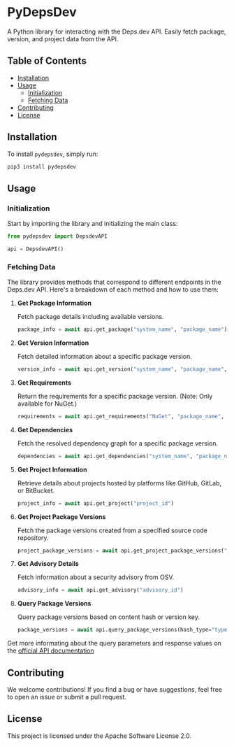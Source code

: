 # PyDepsDev

A Python library for interacting with the Deps.dev API. Easily fetch package, version, and project data from the API.

## Table of Contents
- [Installation](#installation)
- [Usage](#usage)
  - [Initialization](#initialization)
  - [Fetching Data](#fetching-data)
- [Contributing](#contributing)
- [License](#license)

## Installation

To install `pydepsdev`, simply run:

```bash
pip3 install pydepsdev
```

## Usage

### Initialization

Start by importing the library and initializing the main class:

```python
from pydepsdev import DepsdevAPI

api = DepsdevAPI()
```

### Fetching Data

The library provides methods that correspond to different endpoints in the Deps.dev API. Here's a breakdown of each method and how to use them:

1. **Get Package Information**

   Fetch package details including available versions.

   ```python
   package_info = await api.get_package("system_name", "package_name")
   ```

2. **Get Version Information**

   Fetch detailed information about a specific package version.

   ```python
   version_info = await api.get_version("system_name", "package_name", "version_number")
   ```

3. **Get Requirements**

   Return the requirements for a specific package version. (Note: Only available for NuGet.)

   ```python
   requirements = await api.get_requirements("NuGet", "package_name", "version_number")
   ```

4. **Get Dependencies**

   Fetch the resolved dependency graph for a specific package version.

   ```python
   dependencies = await api.get_dependencies("system_name", "package_name", "version_number")
   ```

5. **Get Project Information**

   Retrieve details about projects hosted by platforms like GitHub, GitLab, or BitBucket.

   ```python
   project_info = await api.get_project("project_id")
   ```

6. **Get Project Package Versions**

   Fetch the package versions created from a specified source code repository.

   ```python
   project_package_versions = await api.get_project_package_versions("project_id")
   ```

7. **Get Advisory Details**

   Fetch information about a security advisory from OSV.

   ```python
   advisory_info = await api.get_advisory("advisory_id")
   ```

8. **Query Package Versions**

   Query package versions based on content hash or version key.

   ```python
   package_versions = await api.query_package_versions(hash_type="type", hash_value="value", version_system="system_name", version_name="name", version="version_number")
   ```

Get more informating about the query parameters and response values on the [official API documentation](https://docs.deps.dev/api/v3alpha)

## Contributing

We welcome contributions! If you find a bug or have suggestions, feel free to open an issue or submit a pull request.

## License

This project is licensed under the Apache Software License 2.0.

